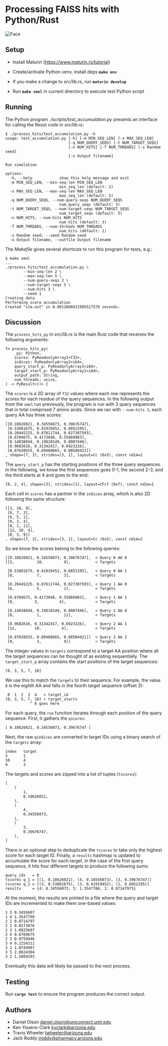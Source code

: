 # Processing FAISS hits with Python/Rust

![Face](./images/face.jpg)

## Setup

- Install Maturin (https://www.maturin.rs/tutorial)

- Create/activate Python venv, install deps **`make env`**

- If you make a change to _src/lib.rs_, run **`maturin develop`**

- Run **`make smol`** in current directory to execute test Python script

## Running

The Python program _./scripts/test_accumulation.py_ presents an interface for calling the Resut code in _src/lib.rs_:

```
$ ./process_hits/test_accumulation.py -h
usage: test_accumulation.py [-h] [-m MIN_SEQ_LEN] [-x MAX_SEQ_LEN]
                            [-q NUM_QUERY_SEQS] [-t NUM_TARGET_SEQS]
                            [-n NUM_HITS] [-T NUM_THREADS] [-s Random seed]
                            [-o Output filename]

Run simulation

options:
  -h, --help            show this help message and exit
  -m MIN_SEQ_LEN, --min-seq-len MIN_SEQ_LEN
                        min_seq_len (default: 2)
  -x MAX_SEQ_LEN, --max-seq-len MAX_SEQ_LEN
                        max_seq_len (default: 5)
  -q NUM_QUERY_SEQS, --num-query-seqs NUM_QUERY_SEQS
                        num_query_seqs (default: 3)
  -t NUM_TARGET_SEQS, --num-target-seqs NUM_TARGET_SEQS
                        num_target_seqs (default: 5)
  -n NUM_HITS, --num-hits NUM_HITS
                        num_hits (default: 3)
  -T NUM_THREADS, --num-threads NUM_THREADS
                        num_hits (default: 1)
  -s Random seed, --seed Random seed
  -o Output filename, --outfile Output filename
```

The _Makefile_ gives several shortcuts to run this program for tests, e.g.:

```
$ make smol
...
./process_hits/test_accumulation.py \
		--min-seq-len 2 \
		--max-seq-len 5 \
		--num-query-seqs 3 \
		--num-target-seqs 5 \
		--num-hits 3 \
		--seed 1
Creating data
Performing score accumulation
Created "sim.out" in 0.0012600421905517578 seconds.
```

## Discussion

The `process_hits_py` in _src/lib.rs_ is the main Rust code that receives the following arguments:

```
fn process_hits_py(
    _py: Python,
    scores: PyReadonlyArray2<f32>,
    indices: PyReadonlyArray2<i64>,
    query_start_p: PyReadonlyArray1<i64>,
    target_start_p: PyReadonlyArray1<i64>,
    output_path: String,
    num_threads: usize,
) -> PyResult<()> {
```

The `scores` is a 2D array of `f32` values where each row represents the scores for each residue of the query sequences.
In the following output from the `smol` run previously, the program is run with 3 query sequences that in total comprised 7 amino acids.
Since we ran with `--num-hits 3`, each query AA has three scores:

```
[[0.18626021, 0.34556073, 0.39676747],
 [0.53881675, 0.41919452, 0.6852195],
 [0.20445225, 0.87811744, 0.027387593],
 [0.6704675, 0.4173048, 0.55868983],
 [0.14038694, 0.19810149, 0.8007446],
 [0.9682616, 0.31342417, 0.6923226],
 [0.87638915, 0.89460665, 0.08504421]]
, shape=[7, 3], strides=[3, 1], layout=Cc (0x5), const ndim=2
```

The `query_start_p` has the starting positions of the three query sequences.
In the following, we know the first sequences goes 0-1, the second 2-3, and the third starts at 4 and goes to the end:

```
[0, 2, 4], shape=[3], strides=[1], layout=CFcf (0xf), const ndim=1
```


Each cell in `scores` has a partner in the `indices` array, which is also 2D following the same structure:

```
[[3, 10, 9],
 [8, 7, 3],
 [6, 5, 1],
 [9, 3, 4],
 [8, 1, 11],
 [12, 10, 4],
 [0, 3, 9]]
, shape=[7, 3], strides=[3, 1], layout=Cc (0x5), const ndim=2
```

So we know the scores belong to the following queries:

```
[[0.18626021, 0.34556073, 0.39676747],  < Query 0 AA 0
[[3,          10,         9],           < Targets

 [0.53881675, 0.41919452, 0.6852195],   < Query 0 AA 1
 [8,          7,          3],           < Targets

 [0.20445225, 0.87811744, 0.027387593], < Query 1 AA 0
 [6,          5,          1],           < Targets

 [0.6704675, 0.4173048, 0.55868983],    < Query 1 AA 1
 [9,         3,         4],             < Targets

 [0.14038694, 0.19810149, 0.8007446],   < Query 2 AA 0
 [8,          1,          11],          < Targets

 [0.9682616, 0.31342417, 0.6923226],    < Query 2 AA 1
 [12,        10,         4],            < Targets

 [0.87638915, 0.89460665, 0.08504421]]  < Query 2 AA 2
 [0,          3,          9]]           < Targets
```

The integer values in `targets` correspond to a target AA position where all the target sequences can be thought of as existing sequentially.
The `target_start_p` array contains the start positions of the target sequences:

```
[0, 3, 5, 7, 10]
```

We use this to match the `targets` to their sequence.
For example, the value `8` is the eighth AA and falls in the fourth target sequence (offset 3):

```
 0  1  2  3  4   < target_id
[0, 3, 5, 7, 10] < target_starts
           ^ 8 goes here
```

For each query, the `run` function iterates through each position of the query sequence.
First, it gathers the `qscores`:

```
[ 0.18626021, 0.34556073, 0.39676747 ]
```

Next, the raw `qindices` are converted to target IDs using a binary search of the `targets` array:

```
index   target
3       1
10      4
9       3
```

The targets and scores are zipped into a list of tuples (`tscores`):

```
[
    (
        1,
        0.18626021,
    ),
    (
        4,
        0.34556073,
    ),
    (
        3,
        0.39676747,
    ),
]
```

There is an optional step to deduplicate the `tscores` to take only the highest score for each target ID.
Finally, a `results` hashmap is updated to accumulate the score for each target.
In the case of the first query sequence, it hits four different targets to produce the following sums:

```
query_idx   = 0
tscores q_1 = [(1, 0.18626021), (4, 0.34556073), (3, 0.39676747)]
tscores q_2 = [(3, 0.53881675), (3, 0.41919452), (1, 0.6852195)]
results     = {4: 0.34556073, 3: 1.3547788, 1: 0.87147975}
```

At the moment, the results are printed to a file where the query and target IDs are incremented to make them one-based values:

```
1 5 0.3455607
1 4 1.3547788
1 2 0.8714797
2 1 0.0273876
2 3 1.0825697
2 4 0.6704675
2 2 0.9759946
3 4 0.2254311
3 1 1.0744907
3 5 2.0824304
3 2 1.5869293
```

Eventually this data will likely be passed to the next process.

## Testing

Run **`cargo test`** to ensure the program produces the correct output.

## Authors

* Daniel Olson <daniel.olson@umconnect.umt.edu>
* Ken Youens-Clark <kyclark@arizona.edu>
* Travis Wheeler <twheeler@arizona.edu>
* Jack Roddy <jroddy@pharmacy.arizona.edu>
